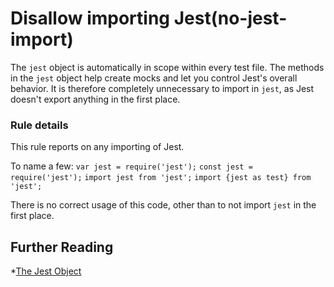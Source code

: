 # Disallow importing Jest(no-jest-import)

The `jest` object is automatically in scope within every test file. The methods
in the `jest` object help create mocks and let you control Jest's overall
behavior. It is therefore completely unnecessary to import in `jest`, as Jest
doesn't export anything in the first place.

### Rule details

This rule reports on any importing of Jest.

To name a few: `var jest = require('jest');` `const jest = require('jest');`
`import jest from 'jest';` `import {jest as test} from 'jest';`

There is no correct usage of this code, other than to not import `jest` in the
first place.

## Further Reading

\*[The Jest Object](https://facebook.github.io/jest/docs/en/jest-object.html)
